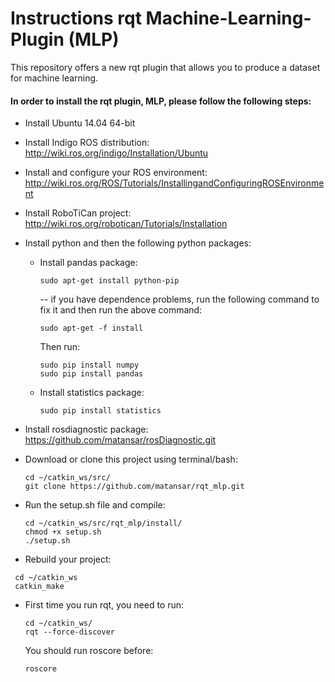 # Instructions rqt Machine-Learning-Plugin (MLP) #
This repository offers a new rqt plugin that allows you to produce a dataset for machine learning. <br/>
#### In order to install the rqt plugin, MLP, please follow the following steps: ####
 * Install Ubuntu 14.04 64-bit
 * Install Indigo ROS distribution: http://wiki.ros.org/indigo/Installation/Ubuntu
 * Install and configure your ROS environment: http://wiki.ros.org/ROS/Tutorials/InstallingandConfiguringROSEnvironment
 * Install RoboTiCan project: http://wiki.ros.org/robotican/Tutorials/Installation
 * Install python and then the following python packages:
    * Install pandas package:
      ```{r, engine='bash', count_lines}
      sudo apt-get install python-pip
      ```
      -- if you have dependence problems, run the following command to fix it and then run the above command:
      ```{r, engine='sh', count_lines}
      sudo apt-get -f install
      ```
      Then run:
      ```{r, engine='sh', count_lines}
      sudo pip install numpy
      sudo pip install pandas
      ```
    * Install statistics package:
         ```{r, engine='sh', count_lines}
      sudo pip install statistics
      ```
      
 * Install rosdiagnostic package: https://github.com/matansar/rosDiagnostic.git
 
 * Download or clone this project using terminal/bash:
    ```{r, engine='sh', count_lines}
    cd ~/catkin_ws/src/
    git clone https://github.com/matansar/rqt_mlp.git
    ```
 
 * Run the setup.sh file and compile:
   ```{r, engine='sh', count_lines}
   cd ~/catkin_ws/src/rqt_mlp/install/
   chmod +x setup.sh
   ./setup.sh
   ```
 * Rebuild your project:
  ```{r, engine='sh', count_lines}
   cd ~/catkin_ws
   catkin_make
   ```
 * First time you run rqt, you need to run:
   ```{r, engine='sh', count_lines}
   cd ~/catkin_ws/
   rqt --force-discover
   ```
   You should run roscore before:
   ```{r, engine='sh', count_lines}
   roscore
   ```
   
